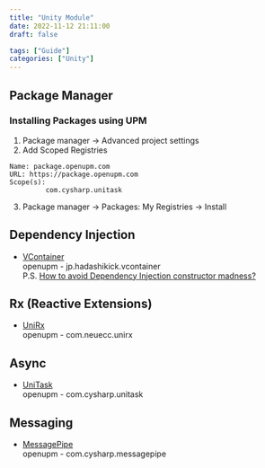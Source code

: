 ```yaml
---
title: "Unity Module"
date: 2022-11-12 21:11:00
draft: false

tags: ["Guide"]
categories: ["Unity"]
---
```


## Package Manager
### Installing Packages using UPM
1. Package manager ->  Advanced project settings
2. Add Scoped Registries

```
Name: package.openupm.com
URL: https://package.openupm.com
Scope(s): 
         com.cysharp.unitask
```
3. Package manager -> Packages: My Registries -> Install


## Dependency Injection
- [VContainer](https://github.com/hadashiA/VContainer)  
openupm - jp.hadashikick.vcontainer  
P.S. [How to avoid Dependency Injection constructor madness?](https://stackoverflow.com/questions/2420193/how-to-avoid-dependency-injection-constructor-madness)


## Rx (Reactive Extensions)
* [UniRx](https://github.com/HoshikawaRyuukou/UnityDev/blob/main/Note/Package/Rx/UniRx.md)    
openupm - com.neuecc.unirx

## Async
* [UniTask](https://github.com/HoshikawaRyuukou/UnityDev/blob/main/Note/Package/Async/UniTask.md)    
openupm - com.cysharp.unitask

## Messaging 
* [MessagePipe](https://github.com/HoshikawaRyuukou/UnityDev/main/Note/Package/Messaging/MessagePipe.md)    
openupm - com.cysharp.messagepipe
